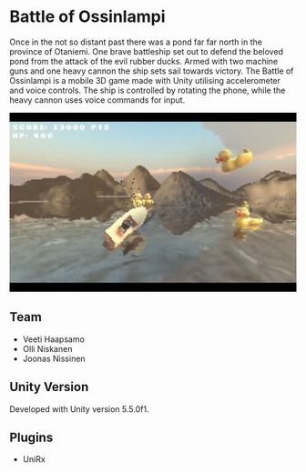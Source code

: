 # Battle of Ossinlampi

Once in the not so distant past there was a pond far far north in the province of Otaniemi. One brave battleship set out to defend the beloved pond from the attack of the evil rubber ducks. Armed with two machine guns and one heavy cannon the ship sets sail towards victory. The Battle of Ossinlampi is a mobile 3D game made with Unity utilising accelerometer and voice controls. The ship is controlled by rotating the phone, while the heavy cannon uses voice commands for input.

![screenshot](screenshot.jpg)

## Team

- Veeti Haapsamo
- Olli Niskanen
- Joonas Nissinen

## Unity Version

Developed with Unity version 5.5.0f1.

## Plugins

- UniRx
